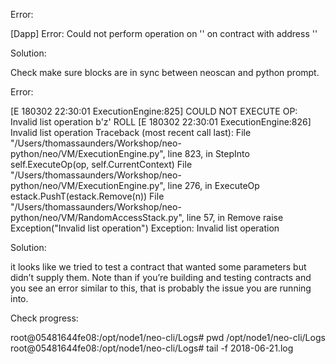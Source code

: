 
Error:

[Dapp] Error: Could not perform operation on '<operation>' on contract with address '<contract address>'

Solution:

Check make sure blocks are in sync between neoscan and python prompt.


Error:

[E 180302 22:30:01 ExecutionEngine:825] COULD NOT EXECUTE OP: Invalid list operation b'z' ROLL
[E 180302 22:30:01 ExecutionEngine:826] Invalid list operation
Traceback (most recent call last):
  File "/Users/thomassaunders/Workshop/neo-python/neo/VM/ExecutionEngine.py", line 823, in StepInto
    self.ExecuteOp(op, self.CurrentContext)
  File "/Users/thomassaunders/Workshop/neo-python/neo/VM/ExecutionEngine.py", line 276, in ExecuteOp
    estack.PushT(estack.Remove(n))
  File "/Users/thomassaunders/Workshop/neo-python/neo/VM/RandomAccessStack.py", line 57, in Remove
    raise Exception("Invalid list operation")
Exception: Invalid list operation

Solution:

it looks like we tried to test a contract that wanted some parameters but didn’t supply them. Note than if you’re building and testing contracts and you see an error similar to this, that is probably the issue you are running into.


Check progress:

root@05481644fe08:/opt/node1/neo-cli/Logs# pwd
/opt/node1/neo-cli/Logs
root@05481644fe08:/opt/node1/neo-cli/Logs# tail -f 2018-06-21.log
